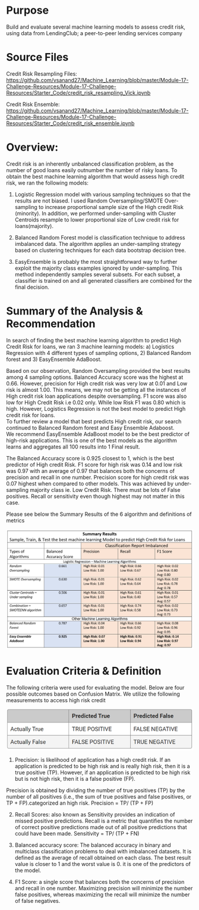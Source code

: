 # Purpose
Build and evaluate several machine learning models to assess credit risk, using data from LendingClub; a peer-to-peer lending services company

# Source Files

Credit Risk Resampling Files: https://github.com/vsanand27/Machine_Learning/blob/master/Module-17-Challenge-Resources/Module-17-Challenge-Resources/Starter_Code/credit_risk_resampling_Vick.ipynb

Credit Risk Ensemble: https://github.com/vsanand27/Machine_Learning/blob/master/Module-17-Challenge-Resources/Module-17-Challenge-Resources/Starter_Code/credit_risk_ensemble.ipynb

# Overview:
Credit risk is an inherently unbalanced classification problem, as the number of good loans easily outnumber the number of risky loans.
To obtain the best machine learning algorithm that would assess high credit risk, we ran the following models: 

1)	Logistic Regression model with various sampling techniques so that the results are not biased.  I used Random Oversampling/SMOTE Over-sampling to increase proportional sample size of the High credit Risk (minority).  In addition, we performed under-sampling with Cluster Centroids resample to lower proportional size of Low credit risk for loans(majority).  

2)	Balanced Random Forest model is classification technique to address imbalanced  data. The algorithm applies an under-sampling strategy based on clustering techniques for each data bootstrap decision tree.  

3)	EasyEnsemble is probably the most straightforward way to further exploit the majority class examples ignored by under-sampling. This method independently samples several subsets. For each subset, a classifier is trained on and all generated classifiers are combined for the final decision. 

# Summary of the Analysis & Recommendation
In search of finding the best machine learning algorithm to predict High Credit Risk for loans, we ran 3 machine learning models: a) Logistics Regression with 4 different types of sampling options, 2) Balanced Random forest and 3) EasyEnsemble AdaBoost.  

Based on our observation, Random Oversampling provided the best results among 4 sampling options.  Balanced Accuracy score was the highest at 0.66. However, precision for High credit risk was very low at 0.01 and Low risk is almost 1.00.  This means, we may not be getting all the instances of High credit risk loan applications despite oversampling.  F1 score was also low for High Credit Risk i.e 0.02 only.  While low Risk F1 was 0.80 which is high.  However, Logistics Regression is not the best model to predict High credit risk for loans.  
To further review a model that best predicts High credit risk, our search continued to Balanced Random forest and Easy Ensemble Adaboost.  
We recommend EasyEnsemble AdaBoost model to be the best predictor of high-risk applications.  This is one of the best models as the algorithm learns and aggregates all 100 results into 1 Final result. 

The Balanced Accuracy score is 0.925 closest to 1, which is the best predictor of High credit Risk. F1 score for high risk was 0.14 and low risk was 0.97 with an average of 0.97 that balances both the concerns of precision and recall in one number. Precision score for high credit risk was 0.07 highest when compared to other models.  This was achieved by under-sampling majority class ie. Low Credit Risk.   There must be lots of False positives.  Recall or sensitivity even though highest may not matter in this case.

Please see below the Summary Results of the 6 algorithm and definitions of metrics

![alt text]( https://github.com/vsanand27/Machine_Learning/blob/master/Images/Summary%20Results%20Appendix.PNG)

# Evaluation Criteria & Definition
The following criteria were used for evaluating the model. Below are four possible outcomes based on Confusion Matrix.  We utilize the following measurements to access high risk credit
 
 ![alt text]( https://github.com/vsanand27/Machine_Learning/blob/master/Images/Confusion_matrix.PNG)
 
1.	Precision: is likelihood of application has a high credit risk. If an application is predicted to be high risk and is really high risk, then it is a true positive (TP). However, if an application is predicted to be high risk but is not high risk, then it is a false positive (FP). 

Precision is obtained by dividing the number of true positives (TP) by the number of all positives (i.e., the sum of true positives and false positives, or TP + FP).categorized an high risk.  Precision = TP/ (TP + FP)

2.	Recall Scores: also known as Sensitivity provides an indication of missed positive predictions.  Recall is a metric that quantifies the number of correct positive predictions made out of all positive predictions that could have been made. Sensitivity = TP/ (TP + FN)

3.	Balanced accuracy score: The balanced accuracy in binary and multiclass classification problems to deal with imbalanced datasets. It is defined as the average of recall obtained on each class. The best result value is closer to 1 and the worst value is 0.  it is one of the predictors of the model.

4.	F1 Score: a single score that balances both the concerns of precision and recall in one number. Maximizing precision will minimize the number false positives, whereas maximizing the recall will minimize the number of false negatives.


